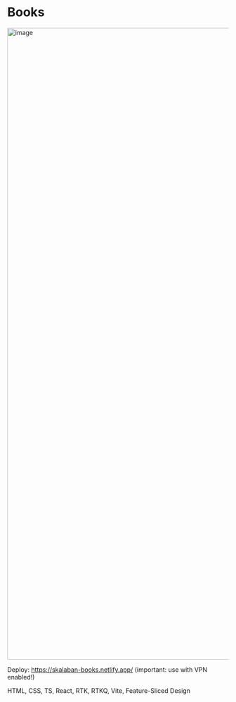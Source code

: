 # Books

<img width="1440" alt="image" src="https://github.com/AntonSkalaban/books/assets/112729189/4057b713-3ed0-4809-8db5-3ed0526a5f3f">

Deploy: https://skalaban-books.netlify.app/ (important: use with VPN enabled!)

HTML, CSS, TS, React, RTK, RTKQ, Vite, Feature-Sliced Design
